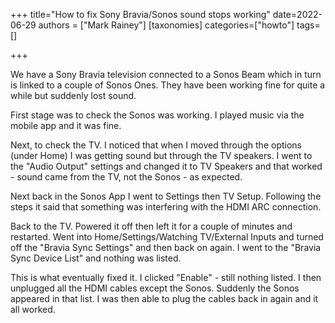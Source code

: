+++
title="How to fix Sony Bravia/Sonos sound stops working"
date=2022-06-29
authors = ["Mark Rainey"]
[taxonomies]
categories=["howto"]
tags=[]

+++

We have a Sony Bravia television connected to a Sonos Beam which in turn is linked to a couple of Sonos Ones. They have been working fine for quite a while but suddenly lost sound.

<!-- more -->

First stage was to check the Sonos was working. I played music via the mobile app and it was fine.

Next, to check the TV. I noticed that when I moved through the options (under Home) I was getting sound but through the TV speakers. I went to the "Audio Output" settings and changed it to TV Speakers and that worked - sound came from the TV, not the Sonos - as expected.

Next back in the Sonos App I went to Settings then TV Setup. Following the steps it said that something was interfering with the HDMI ARC connection.

Back to the TV. Powered it off then left it for a couple of minutes and restarted. Went into Home/Settings/Watching TV/External Inputs and turned off the "Bravia Sync Settings" and then back on again. I went to the "Bravia Sync Device List" and nothing was listed.

This is what eventually fixed it. I clicked "Enable" - still nothing listed. I then unplugged all the HDMI cables except the Sonos. Suddenly the Sonos appeared in that list. I was then able to plug the cables back in again and it all worked.


